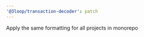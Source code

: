 ```yaml
---
'@3loop/transaction-decoder': patch
---
```


Apply the same formatting for all projects in monorepo
